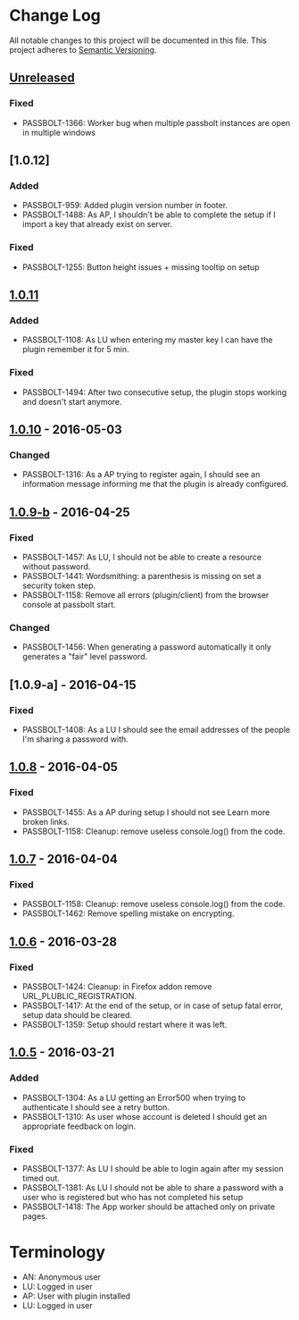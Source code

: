 # Change Log
All notable changes to this project will be documented in this file.
This project adheres to [Semantic Versioning](http://semver.org/).

## [Unreleased]
### Fixed
- PASSBOLT-1366: Worker bug when multiple passbolt instances are open in multiple windows

## [1.0.12]
### Added
- PASSBOLT-959: Added plugin version number in footer.
- PASSBOLT-1488: As AP, I shouldn't be able to complete the setup if I import a key that already exist on server.

### Fixed
- PASSBOLT-1255: Button height issues + missing tooltip on setup

## [1.0.11]
### Added
- PASSBOLT-1108: As LU when entering my master key I can have the plugin remember it for 5 min.

### Fixed
- PASSBOLT-1494: After two consecutive setup, the plugin stops working and doesn't start anymore.

## [1.0.10] - 2016-05-03
### Changed
- PASSBOLT-1316: As a AP trying to register again, I should see an information message informing me that the plugin is already configured.


## [1.0.9-b] - 2016-04-25
### Fixed
- PASSBOLT-1457: As LU, I should not be able to create a resource without password.
- PASSBOLT-1441: Wordsmithing: a parenthesis is missing on set a security token step.
- PASSBOLT-1158: Remove all errors (plugin/client) from the browser console at passbolt start.

### Changed
- PASSBOLT-1456: When generating a password automatically it only generates a "fair" level password.

## [1.0.9-a] - 2016-04-15
### Fixed
- PASSBOLT-1408: As a LU I should see the email addresses of the people I'm sharing a password with.

## [1.0.8] - 2016-04-05
### Fixed
- PASSBOLT-1455: As a AP during setup I should not see Learn more broken links.
- PASSBOLT-1158: Cleanup: remove useless console.log() from the code.

## [1.0.7] - 2016-04-04
### Fixed
- PASSBOLT-1158: Cleanup: remove useless console.log() from the code.
- PASSBOLT-1462: Remove spelling mistake on encrypting.

## [1.0.6] - 2016-03-28
### Fixed
- PASSBOLT-1424: Cleanup: in Firefox addon remove URL_PLUBLIC_REGISTRATION.
- PASSBOLT-1417: At the end of the setup, or in case of setup fatal error, setup data should be cleared.
- PASSBOLT-1359: Setup should restart where it was left.


## [1.0.5] - 2016-03-21
### Added
- PASSBOLT-1304: As a LU getting an Error500 when trying to authenticate I should see a retry button.
- PASSBOLT-1310: As user whose account is deleted I should get an appropriate feedback on login.

### Fixed
- PASSBOLT-1377: As LU I should be able to login again after my session timed out.
- PASSBOLT-1381: As LU I should not be able to share a password with a user who is registered but who has not completed his setup
- PASSBOLT-1418: The App worker should be attached only on private pages.

# Terminology
- AN: Anonymous user
- LU: Logged in user
- AP: User with plugin installed
- LU: Logged in user

[Unreleased]: https://github.com/passbolt/passbolt_firefox/compare/v1.0.12...HEAD
[1.0.11]: https://github.com/passbolt/passbolt_firefox/compare/v1.0.11...v1.0.12
[1.0.11]: https://github.com/passbolt/passbolt_firefox/compare/v1.0.10...v1.0.11
[1.0.10]: https://github.com/passbolt/passbolt_firefox/compare/v1.0.9-b...v1.0.10
[1.0.9-b]: https://github.com/passbolt/passbolt_firefox/compare/v1.0.9-a...v1.0.9-b
[1.0.9]: https://github.com/passbolt/passbolt_firefox/compare/v1.0.8...v1.0.9-a
[1.0.8]: https://github.com/passbolt/passbolt_firefox/compare/v1.0.7...v1.0.8
[1.0.7]: https://github.com/passbolt/passbolt_firefox/compare/v1.0.6...v1.0.7
[1.0.6]: https://github.com/passbolt/passbolt_firefox/compare/v1.0.5...v1.0.6
[1.0.5]: https://github.com/passbolt/passbolt_firefox/compare/1.0.4...v1.0.5